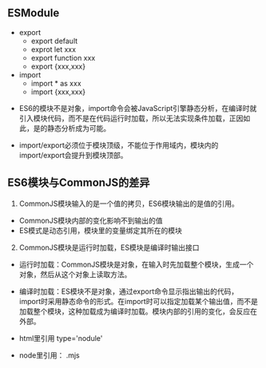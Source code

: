 ## ESModule

+ export 
    + export default
    + exprot let xxx
    + export function xxx
    + export {xxx,xxx}
+ import
    + import * as xxx
    + import {xxx,xxx}


- ES6的模块不是对象，import命令会被JavaScript引擎静态分析，在编译时就引入模块代码，而不是在代码运行时加载，所以无法实现条件加载，正因如此，是的静态分析成为可能。

+ import/export必须位于模块顶级，不能位于作用域内，模块内的import/export会提升到模块顶部。


## ES6模块与CommonJS的差异

1. CommonJS模块输入的是一个值的拷贝，ES6模块输出的是值的引用。
+ CommonJS模块内部的变化影响不到输出的值
+ ES模式是动态引用，模块里的变量绑定其所在的模块

2. CommonJS模块是运行时加载，ES模块是编译时输出接口

+ 运行时加载：CommonJS模块是对象，在输入时先加载整个模块，生成一个对象，然后从这个对象上读取方法。
+ 编译时加载：ES模块不是对象，通过export命令显示指出输出的代码，import时采用静态命令的形式。在import时可以指定加载某个输出值，而不是加载整个模块，这种加载成为编译时加载。模块内部的引用的变化，会反应在外部。


+ html里引用 type='nodule'
+ node里引用： .mjs

